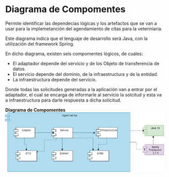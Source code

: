 # Diagrama de Compomentes

Permite identificar las dependecias lógicas y los artefactos que se van a usar para la implemetanción del agendamiento de citas para la veteriniaria.

Este diagrama indica que el lenguaje de desarrollo será Java, con la utilización del framework Spring.

En dicho diagrama, existen seis compomentes lógicos, de cuales:
 - El adaptador depende del servicio y de los Objeto de transferencia de datos.
 - El servicio depende del dominio, de la infraestructura y de la entidad.
 - La infraestructura depende del servicio.

Donde todas las solicitudes generadas a la aplicación van a entrar por el adaptador, el cual se encarga de informarle al servicio la solcitud y esta va a infraestructura para darle respuesta a dicha solicitud.

**Diagrama de Compomentes**
<br>
<img src="/Images/Diagrama-Componentes/DiagramaComponentes.png" alt="Diagrama de Compomentes" width="500">

